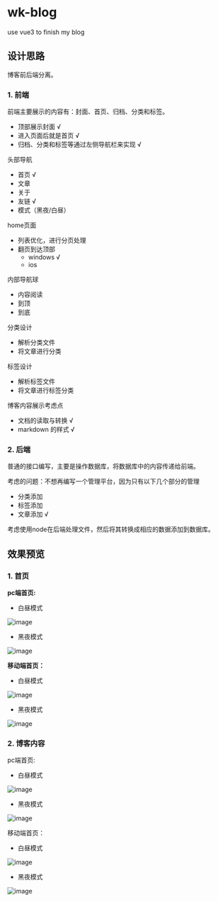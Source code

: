 # wk-blog
use vue3 to finish my blog

## 设计思路

博客前后端分离。

### 1. 前端

前端主要展示的内容有：封面、首页、归档、分类和标签。
- 顶部展示封面 √
- 进入页面后就是首页 √
- 归档、分类和标签等通过左侧导航栏来实现 √

头部导航
- 首页 √
- 文章
- 关于
- 友链 √
- 模式（黑夜/白昼）

home页面
- 列表优化，进行分页处理
- 翻页到达顶部
  - windows √
  - ios

内部导航球
- 内容阅读
- 到顶
- 到底

分类设计
- 解析分类文件
- 将文章进行分类

标签设计
- 解析标签文件
- 将文章进行标签分类

博客内容展示考虑点
- 文档的读取与转换 √
- markdown 的样式 √

### 2. 后端

普通的接口编写，主要是操作数据库，将数据库中的内容传递给前端。

考虑的问题：不想再编写一个管理平台，因为只有以下几个部分的管理
- 分类添加
- 标签添加
- 文章添加 √

考虑使用node在后端处理文件，然后将其转换成相应的数据添加到数据库。

## 效果预览

### 1. 首页
**pc端首页:**

- 白昼模式

![image](https://user-images.githubusercontent.com/62100025/147407630-bbc2b567-5f5f-44b2-bdb3-7c05ccfc0279.png)


- 黑夜模式

![image](https://user-images.githubusercontent.com/62100025/147407697-2e8b4fe0-002e-4842-8db5-c7a3c9e21619.png)

**移动端首页：**

- 白昼模式

![image](https://user-images.githubusercontent.com/62100025/147407751-85eec55a-57bb-4339-8c30-85cd36403845.png)

- 黑夜模式

![image](https://user-images.githubusercontent.com/62100025/147407765-ebdfb5cf-2dbe-44c3-bb01-f1a346e30218.png)

### 2. 博客内容

pc端首页:

- 白昼模式

![image](https://user-images.githubusercontent.com/62100025/147316151-e319e40c-a0bf-418e-914c-8a35ad01e534.png)

- 黑夜模式

![image](https://user-images.githubusercontent.com/62100025/147407814-5c9148d0-a492-4130-8b34-f35472a10de3.png)


移动端首页：

- 白昼模式

![image](https://user-images.githubusercontent.com/62100025/147316178-3de62062-a953-43f8-8ae0-e3e83d82dec6.png)

- 黑夜模式

![image](https://user-images.githubusercontent.com/62100025/147407836-df5d9453-de0e-40af-9064-d0d9ea077aa8.png)

